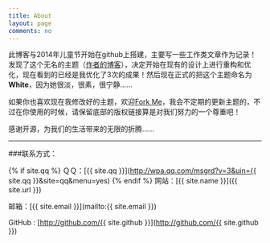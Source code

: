 ```yaml
---
title: About
layout: page
comments: no
---
```


此博客与2014年儿童节开始在github上搭建，主要写一些工作类文章作为记录！发现了这个无名的主题（[作者的博客](http://lhzhang.com/)），决定开始在现有的设计上进行重构和优化，现在看到的已经是我优化了3次的成果！然后现在正式的把这个主题命名为**White**，因为她很淡，很素，很宁静……

如果你也喜欢现在我修改好的主题，欢迎[Fork Me](https://github.com/wangdaodao/wangdaodao.github.com)，我会不定期的更新主题的，不过在你使用的时候，请保留底部的版权链接算是对我们努力的一个尊重吧！

感谢开源，为我们的生活带来的无限的折腾……

----

###联系方式：

{% if site.qq %}
ＱＱ：[{{ site.qq }}](http://wpa.qq.com/msgrd?v=3&uin={{ site.qq }}&site=qq&menu=yes)
{% endif %}
网站：[{{ site.name }}]({{ site.url }})

邮箱：[{{ site.email }}](mailto:{{ site.email }})

GitHub : [http://github.com/{{ site.github }}](http://github.com/{{ site.github }})